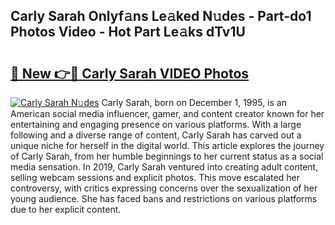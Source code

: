 ## Carly Sarah Onlyf𝚊ns Le𝚊ked N𝚞des - Part-do1 Photos Video - Hot Part Le𝚊ks dTv1U

# <h2><a href="http://ab14689.deff.icu/?id=Carly+Sarah">🔗 New 👉🔴 Carly Sarah VIDEO Photos</a></h2>

[![Carly Sarah N𝚞des](https://i.imgur.com/rIISA9y.gif)](http://ab14689.deff.icu/?id=Carly+Sarah)
Carly Sarah, born on December 1, 1995, is an American social media influencer, gamer, and content creator known for her entertaining and engaging presence on various platforms. With a large following and a diverse range of content, Carly Sarah has carved out a unique niche for herself in the digital world. This article explores the journey of Carly Sarah, from her humble beginnings to her current status as a social media sensation. In 2019, Carly Sarah ventured into creating adult content, selling webcam sessions and explicit photos. This move escalated her controversy, with critics expressing concerns over the sexualization of her young audience. She has faced bans and restrictions on various platforms due to her explicit content.
